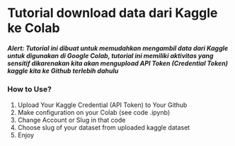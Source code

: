 # Tutorial download data dari Kaggle ke Colab

##### Alert: Tutorial ini dibuat untuk memudahkan mengambil data dari Kaggle untuk digunakan di Google Colab, tutorial ini memiliki aktivitas yang sensitif dikarenakan kita akan mengupload API Token (Credential Token) kaggle kita ke Github terlebih dahulu

### How to Use?

1. Upload Your Kaggle Credential (API Token) to Your Github
2. Make configuration on your Colab (see code .ipynb)
3. Change Account or Slug in that code
4. Choose slug of your dataset from uploaded kaggle dataset 
5. Enjoy

